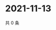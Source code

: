 # 2021-11-13

共 0 条

<!-- BEGIN WEIBO -->
<!-- 最后更新时间 Sat Nov 13 2021 22:00:51 GMT+0800 (China Standard Time) -->

<!-- END WEIBO -->
